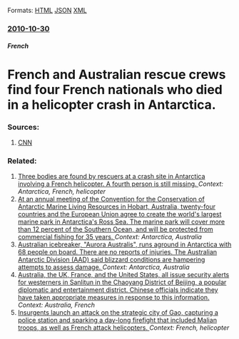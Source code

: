 
Formats: [HTML](/news/2010/10/30/french-and-australian-rescue-crews-find-four-french-nationals-who-died-in-a-helicopter-crash-in-antarctica.html)  [JSON](/news/2010/10/30/french-and-australian-rescue-crews-find-four-french-nationals-who-died-in-a-helicopter-crash-in-antarctica.json)  [XML](/news/2010/10/30/french-and-australian-rescue-crews-find-four-french-nationals-who-died-in-a-helicopter-crash-in-antarctica.xml)  

### [2010-10-30](/news/2010/10/30/index.md)

##### French
# French and Australian rescue crews find four French nationals who died in a helicopter crash in Antarctica. 




### Sources:

1. [CNN](http://edition.cnn.com/2010/WORLD/europe/10/30/france.nationals.killed/index.html?eref=edition)

### Related:

1. [Three bodies are found by rescuers at a crash site in Antarctica involving a French helicopter. A fourth person is still missing. ](/news/2010/10/29/three-bodies-are-found-by-rescuers-at-a-crash-site-in-antarctica-involving-a-french-helicopter-a-fourth-person-is-still-missing.md) _Context: Antarctica, French, helicopter_
2. [At an annual meeting of the Convention for the Conservation of Antarctic Marine Living Resources in Hobart, Australia, twenty-four countries and the European Union agree to create the world's largest marine park in Antarctica's Ross Sea. The marine park will cover more than 12 percent of the Southern Ocean, and will be protected from commercial fishing for 35 years. ](/news/2016/10/28/at-an-annual-meeting-of-the-convention-for-the-conservation-of-antarctic-marine-living-resources-in-hobart-australia-twenty-four-countries.md) _Context: Antarctica, Australia_
3. [Australian icebreaker, "Aurora Australis", runs aground in Antarctica with 68 people on board. There are no reports of injuries. The Australian Antarctic Division (AAD) said blizzard conditions are hampering attempts to assess damage. ](/news/2016/02/24/australian-icebreaker-aurora-australis-runs-aground-in-antarctica-with-68-people-on-board-there-are-no-reports-of-injuries-the-austral.md) _Context: Antarctica, Australia_
4. [Australia, the UK, France, and the United States, all issue security alerts for westerners in Sanlitun in the Chaoyang District of Beijing, a popular diplomatic and entertainment district. Chinese officials indicate they have taken appropriate measures in response to this information. ](/news/2015/12/24/australia-the-uk-france-and-the-united-states-all-issue-security-alerts-for-westerners-in-sanlitun-in-the-chaoyang-district-of-beijing.md) _Context: Australia, French_
5. [Insurgents launch an attack on the strategic city of Gao, capturing a police station and sparking a day-long firefight that included Malian troops, as well as French attack helicopters. ](/news/2013/02/11/insurgents-launch-an-attack-on-the-strategic-city-of-gao-capturing-a-police-station-and-sparking-a-day-long-firefight-that-included-malian.md) _Context: French, helicopter_
